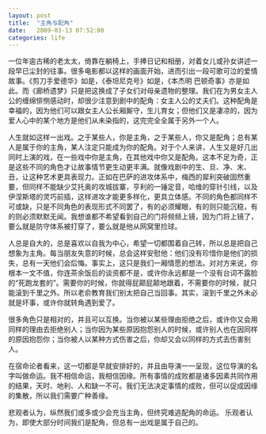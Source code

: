 ```yaml
---
layout: post
title:  "主角与配角"
date:   2009-03-13 07:52:00
categories: life
---
```


一位年逾古稀的老太太，倚靠在躺椅上，手捧日记和相册，对着女儿或孙女讲述一段早已尘封的往事。很多电影都以这样的画面开始，进而引出一段可歌可泣的爱情故事。《剪刀手爱德华》如是，《泰坦尼克号》如是，《本杰明 巴顿奇事》亦是如此。而《廊桥遗梦》只是把这换成了子女们对母亲遗物的整理。我们在为男女主人公的缠绵悱恻感动时，却很少注意到剧中的配角：女主人公的丈夫们。这种配角是幸福的，因为他们可以跟女主人公长厢厮守，生儿育女；但他们又是凄凉的，因为爱人心中的某个地方是他们从未染指的，这完完全全属于另外一个人。

人生就如这样一出戏。之于某些人，你是主角，之于某些人，你又是配角；总有某人是属于你的主角，某人注定只能成为你的配角。对于个人来讲，人生又是好几出同时上演的戏，在一些戏中你是主角，在其他戏中你又是配角。这本不足为奇，正是这些不同的角色才让故事情节更生动更丰满。就像戏剧中的生、旦、净、末、丑，让这种艺术更具表现力。正如在巴萨的进攻体系中，梅西的犀利突破固然重要，但同样不能缺少艾托奥的攻城拔寨，亨利的一锤定音，哈维的穿针引线，以及伊涅斯塔的灵巧前插，这样进攻才能更多样化，更具立体感。不同的角色都同样不可或缺，只是不同角色的表现形式不同罢了，有的必须耀眼，有的则只能沉稳，有的则必须默默无闻。我想谁都不希望看到自己的门将频频上镜，因为门将上镜了，要么就是防守体系被打穿了，要么就是他从网窝里捡球。

人总是自大的，总是喜欢以自我为中心，希望一切都围着自己转，所以总是把自己想象为主角。每当朋友失意的时候，总会这样安慰他：他们没有珍惜你是他们的损失，总有一天他们会后悔。事实上，这只是我们一厢情愿的想法。对对方来说，你根本一文不值，你连茶余饭后的谈资都不是，或许你永远都是一个没有台词不露脸的“死跑龙套的”。需要你的时候，你就得屁颠屁颠地跟着，不需要你的时候，就只能滚到千里之外。所以老俞教育我们别太把自己当回事。其实，滚到千里之外未必就是坏事，或许你就转角遇到爱了。

很多角色只是相对的，并且可以互换。当你被以某些理由拒绝之后，或许你又会用同样的理由去拒绝别人；当你因为某些原因抱怨别人的时候，或许别人也在因同样的原因抱怨你；当你被人以某种方式伤害之后，你却又会以同样的方式去伤害别人。

在宿命论者看来，这一切都是早就安排好的，并且由导演一一呈现，这位导演的名字叫做命运。我不相信命运，我相信因缘。所有事情的成败都是诸多因素共同作用的结果，天时、地利、人和缺一不可。我们无法决定事情的成败，但可以促成因缘的集散，所以我们需要广种善缘。

悲观者认为，纵然我们或多或少会充当主角，但终究难逃配角的命运。
乐观者认为，即使大部分时间我们是配角，但总有一出戏是属于自己的。
